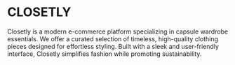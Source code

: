 # CLOSETLY
Closetly is a modern e-commerce platform specializing in capsule wardrobe essentials. We offer a curated selection of timeless, high-quality clothing pieces designed for effortless styling. Built with a sleek and user-friendly interface, Closetly simplifies fashion while promoting sustainability.

